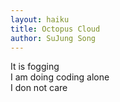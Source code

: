 ```yaml
---
layout: haiku
title: Octopus Cloud
author: SuJung Song
---
```


It is fogging<br>
I am doing coding alone<br>
I don not care<br>